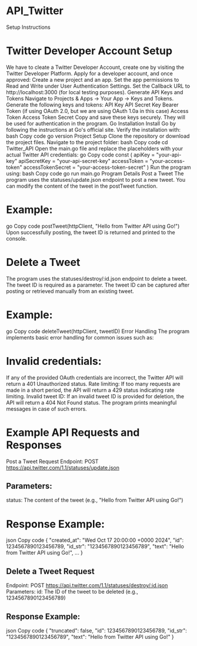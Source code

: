 # API_Twitter
Setup Instructions
# Twitter Developer Account Setup
We have to cleate a Twitter Developer Account, create one by visiting the Twitter Developer Platform.
Apply for a developer account, and once approved:
Create a new project and an app.
Set the app permissions to Read and Write under User Authentication Settings.
Set the Callback URL to http://localhost:3000 (for local testing purposes).
Generate API Keys and Tokens
Navigate to Projects & Apps → Your App → Keys and Tokens.
Generate the following keys and tokens:
API Key
API Secret Key
Bearer Token (if using OAuth 2.0, but we are using OAuth 1.0a in this case)
Access Token
Access Token Secret
Copy and save these keys securely. They will be used for authentication in the program.
Go Installation
Install Go by following the instructions at Go's official site.
Verify the installation with:
bash
Copy code
go version
Project Setup
Clone the repository or download the project files.
Navigate to the project folder:
bash
Copy code
cd Twitter_API
Open the main.go file and replace the placeholders with your actual Twitter API credentials:
go
Copy code
const (
    apiKey            = "your-api-key"
    apiSecretKey      = "your-api-secret-key"
    accessToken       = "your-access-token"
    accessTokenSecret = "your-access-token-secret"
)
Run the program using:
bash
Copy code
go run main.go
Program Details
Post a Tweet
The program uses the statuses/update.json endpoint to post a new tweet. You can modify the content of the tweet in the postTweet function.

# Example:

go
Copy code
postTweet(httpClient, "Hello from Twitter API using Go!")
Upon successfully posting, the tweet ID is returned and printed to the console.

# Delete a Tweet
The program uses the statuses/destroy/:id.json endpoint to delete a tweet. The tweet ID is required as a parameter. The tweet ID can be captured after posting or retrieved manually from an existing tweet.

# Example:

go
Copy code
deleteTweet(httpClient, tweetID)
Error Handling
The program implements basic error handling for common issues such as:

# Invalid credentials:
If any of the provided OAuth credentials are incorrect, the Twitter API will return a 401 Unauthorized status.
Rate limiting: If too many requests are made in a short period, the API will return a 429 status indicating rate limiting.
Invalid tweet ID: If an invalid tweet ID is provided for deletion, the API will return a 404 Not Found status.
The program prints meaningful messages in case of such errors.

# Example API Requests and Responses
Post a Tweet Request
Endpoint: POST https://api.twitter.com/1.1/statuses/update.json
## Parameters:
status: The content of the tweet (e.g., "Hello from Twitter API using Go!")
# Response Example:
json
Copy code
{
  "created_at": "Wed Oct 17 20:00:00 +0000 2024",
  "id": 1234567890123456789,
  "id_str": "1234567890123456789",
  "text": "Hello from Twitter API using Go!",
  ...
}
## Delete a Tweet Request
Endpoint: POST https://api.twitter.com/1.1/statuses/destroy/:id.json
Parameters:
id: The ID of the tweet to be deleted (e.g., 1234567890123456789)
## Response Example:
json
Copy code
{
  "truncated": false,
  "id": 1234567890123456789,
  "id_str": "1234567890123456789",
  "text": "Hello from Twitter API using Go!"
}